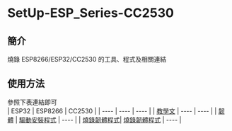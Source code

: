 # SetUp-ESP_Series-CC2530
## 簡介
燒錄 ESP8266/ESP32/CC2530 的工具、程式及相關連結     

## 使用方法
參照下表連結即可   
|  ESP32   | ESP8266  | CC2530 |
|  ----  | ----  | ----  |
| [教學文](https://swf.com.tw/?p=1335)  | ---- | ----  |
| [韌體](https://github.com/tailer954/SetUp-ESP_Series-CC2530/blob/main/ESP32/esp32-20210418-v1.15.bin) | [驅動安裝程式](https://github.com/nodemcu/nodemcu-devkit/blob/master/Drivers/CH341SER_WINDOWS.zip) | ----  |
| [燒錄韌體程式](https://www.espressif.com/zh-hans/support/download/other-tools)| [燒錄韌體程式](https://github.com/nodemcu/nodemcu-flasher) | ----  |
